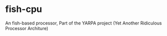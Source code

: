 # fish-cpu
An fish-based processor, Part of the YARPA project (Yet Another Ridiculous Processor Architure)

